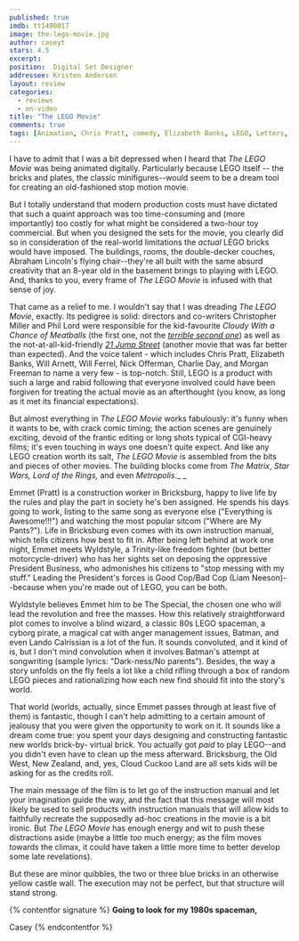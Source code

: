 ```yaml
---
published: true
imdb: tt1490017
image: the-lego-movie.jpg
author: caseyt
stars: 4.5
excerpt: 
position:  Digital Set Designer
addressee: Kristen Anderson
layout: review
categories: 
  - reviews
  - on-video
title: "The LEGO Movie"
comments: true
tags: [Animation, Chris Pratt, comedy, Elizabeth Banks, LEGO, Letters, Morgan Freeman, Will Arnett]
---
```

I have to admit that I was a bit depressed when I heard that _The LEGO Movie_ was being animated digitally. Particularly because LEGO itself -- the bricks and plates, the classic minifigures--would seem to be a dream tool for creating an old-fashioned stop motion movie. 

But I totally understand that modern production costs must have dictated that such a quaint approach was too time-consuming and (more importantly) too costly for what might be considered a two-hour toy commercial. But when you designed the sets for the movie, you clearly did so in consideration of the real-world limitations the _actual_ LEGO bricks would have imposed. The  buildings, rooms, the double-decker couches, Abraham Lincoln's flying chair--they're all built with the same absurd creativity that an 8-year old in the basement brings to playing with LEGO. And, thanks to you, every frame of _The LEGO Movie_ is infused with that sense of joy.

That came as a relief to me. I wouldn't say that I was dreading _The LEGO Movie_, exactly. Its pedigree is solid: directors and co-writers Christopher Miller and Phil Lord were responsible for the kid-favourite _Cloudy With a Chance of Meatballs_ (the first one, not the [_terrible second one_][1]) as well as the not-at-all-kid-friendly [_21 Jump Street_][2] (another movie that was far better than expected). And the voice talent - which includes Chris Pratt, Elizabeth Banks, Will Arnett, Will Ferrel, Nick Offerman, Charlie Day, and Morgan Freeman to name a very few - is top-notch. Still, LEGO is a product with such a large and rabid following that everyone involved could have been forgiven for treating the actual movie as an afterthought (you know, as long as it met its financial expectations).

   [1]: /content/2013/10/1/cloudy-with-a-chance-of-meatballs-2.html
   [2]: /content/2012/3/15/sxsw-postcard-21-jump-street.html

But almost everything in _The LEGO Movie_ works fabulously: it's funny when it wants to be, with crack comic timing; the action scenes are genuinely exciting, devoid of the frantic editing or long shots typical of CGI-heavy films; it's even touching in ways one doesn't quite expect. And like any LEGO creation worth its salt, _The LEGO Movie_ is assembled from the bits and pieces of other movies. The building blocks come from _The Matrix_, _Star Wars,_ _Lord of the Rings,_ and even _Metropolis_._ _

Emmet (Pratt) is a construction worker in Bricksburg, happy to live life by the rules and play the part in society he's ben assigned. He spends his days going to work, listing to the same song as everyone else ("Everything is Awesome!!!") and watching the most popular sitcom ("Where are My Pants?"). Life in Bricksburg even comes with its own instruction manual, which tells citizens how best to fit in. After being left behind at work one night, Emmet meets Wyldstyle, a Trinity-like freedom fighter (but better motorcycle-driver) who has her sights set on deposing the oppressive President Business, who admonishes his citizens to "stop messing with my stuff." Leading the President's forces is Good Cop/Bad Cop (Liam Neeson)--because when you're made out of LEGO, you can be both. 

Wyldstyle believes Emmet him to be The Special, the chosen one who will lead the revolution and free the masses. How this relatively straightforward plot comes to involve a blind wizard, a classic 80s LEGO spaceman, a cyborg pirate, a magical cat with anger management issues, Batman, and even Lando Calrissian is a lot of the fun. It sounds convoluted, and it kind of is, but I don't mind convolution when it involves Batman's attempt at songwriting (sample lyrics: "Dark-ness/No parents"). Besides, the way a story unfolds on the fly feels a lot like a child rifling through a box of random LEGO pieces and rationalizing how each new find should fit into the story's world.

That world (worlds, actually, since Emmet passes through at least five of them) is fantastic, though I can't help admitting to a certain amount of jealousy that you were given the opportunity to work on it. It sounds like a dream come true: you spent your days designing and constructing fantastic new worlds brick-by- virtual brick. You actually got _paid_ to play LEGO--and you didn't even have to clean up the mess afterward. Bricksburg, the Old West, New Zealand, and, yes, Cloud Cuckoo Land are all sets kids will be asking for as the credits roll.

The main message of the film is to let go of the instruction manual and let your imagination guide the way, and the fact that this message will most likely be used to sell products with instruction manuals that will allow kids to faithfully recreate the supposedly ad-hoc creations in the movie is a bit ironic. But _The LEGO Movie_ has enough energy and wit to push these distractions aside (maybe a little _too_ much energy; as the film moves towards the climax, it could have taken a little more time to better develop some late revelations).

But these are minor quibbles, the two or three blue bricks in an otherwise yellow castle wall. The execution may not be perfect, but that structure will stand strong.

{% contentfor signature %}
**Going to look for my 1980s spaceman,**

Casey
{% endcontentfor %}